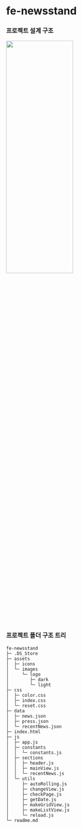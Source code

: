 # fe-newsstand

### 프로젝트 설계 구조

<img src="https://github.com/kimdaye77/fe-newsstand/assets/63107805/ac2742db-5734-43f2-976b-34ea1a0fc336" width="60%" height="40%" art="프로젝트 설계 구조">

### 프로젝트 폴더 구조 트리

```
fe-newsstand
├─ .DS_Store
├─ assets
│  ├─ icons
│  └─ images
│     └─ logo
│        ├─ dark
│        └─ light
├─ css
│  ├─ color.css
│  ├─ index.css
│  └─ reset.css
├─ data
│  ├─ news.json
│  ├─ press.json
│  └─ recentNews.json
├─ index.html
├─ js
│  ├─ app.js
│  ├─ constants
│  │  └─ constants.js
│  ├─ sections
│  │  ├─ header.js
│  │  ├─ mainView.js
│  │  └─ recentNews.js
│  └─ utils
│     ├─ autoRolling.js
│     ├─ changeView.js
│     ├─ checkPage.js
│     ├─ getDate.js
│     ├─ makeGridView.js
│     ├─ makeListView.js
│     └─ reload.js
└─ readme.md

```
